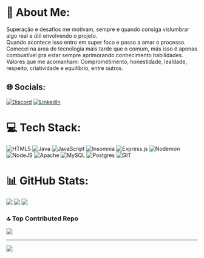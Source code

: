 # 💫 About Me:
Superação e desafios me motivam, sempre e quando consiga vislumbrar<br>algo real e útil envolvendo o projeto.<br>Quando acontece isso entro em super foco e passo a amar o processo.<br>Comecei na area de tecnologia mais tarde que o comum, más isso é apenas<br>combustível pra estar sempre aprimorando conhecimento habilidades.<br>Valores que me acomanham: Comprometimento, honestidade, lealdade, <br>respeito, criatividade e equilíbrio, entre outros.


## 🌐 Socials:
[![Discord](https://img.shields.io/badge/Discord-%237289DA.svg?logo=discord&logoColor=white)](https://discord.gg/ElisanaSalvador) 
[![LinkedIn](https://img.shields.io/badge/LinkedIn-%230077B5.svg?logo=linkedin&logoColor=white)](https://linkedin.com/in/ElisanaSalvador) 

# 💻 Tech Stack:
![HTML5](https://img.shields.io/badge/html5-%23E34F26.svg?style=for-the-badge&logo=html5&logoColor=white) ![Java](https://img.shields.io/badge/java-%23ED8B00.svg?style=for-the-badge&logo=openjdk&logoColor=white) ![JavaScript](https://img.shields.io/badge/javascript-%23323330.svg?style=for-the-badge&logo=javascript&logoColor=%23F7DF1E) ![Insomnia](https://img.shields.io/badge/Insomnia-black?style=for-the-badge&logo=insomnia&logoColor=5849BE) ![Express.js](https://img.shields.io/badge/express.js-%23404d59.svg?style=for-the-badge&logo=express&logoColor=%2361DAFB) ![Nodemon](https://img.shields.io/badge/NODEMON-%23323330.svg?style=for-the-badge&logo=nodemon&logoColor=%BBDEAD) ![NodeJS](https://img.shields.io/badge/node.js-6DA55F?style=for-the-badge&logo=node.js&logoColor=white) ![Apache](https://img.shields.io/badge/apache-%23D42029.svg?style=for-the-badge&logo=apache&logoColor=white) ![MySQL](https://img.shields.io/badge/mysql-%2300000f.svg?style=for-the-badge&logo=mysql&logoColor=white) ![Postgres](https://img.shields.io/badge/postgres-%23316192.svg?style=for-the-badge&logo=postgresql&logoColor=white) ![GIT](https://img.shields.io/badge/Git-fc6d26?style=for-the-badge&logo=git&logoColor=white)
# 📊 GitHub Stats:
![](https://github-readme-stats.vercel.app/api?username=ElisanaSalvador&theme=dark&hide_border=false&include_all_commits=true&count_private=true)
![](https://github-readme-streak-stats.herokuapp.com/?user=ElisanaSalvador&theme=dark&hide_border=false)
![](https://github-readme-stats.vercel.app/api/top-langs/?username=ElisanaSalvador&theme=dark&hide_border=false&include_all_commits=true&count_private=true&layout=compact)

### 🔝 Top Contributed Repo
![](https://github-contributor-stats.vercel.app/api?username=ElisanaSalvador&limit=5&theme=dark&combine_all_yearly_contributions=true)

---
[![](https://visitcount.itsvg.in/api?id=ElisanaSalvador&icon=5&color=11)](https://visitcount.itsvg.in)

<!-- Proudly created with GPRM ( https://gprm.itsvg.in ) -->
